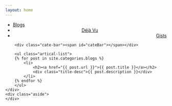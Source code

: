 ```yaml
---
layout: home
---
```


<div class="index-content blogs">
    <div class="section">
        <ul class="artical-cate">
            <li class="on"><a href="/"><span>Blogs</span></a></li>
            <li style="text-align:center"><a href="/DV"><span>Déjà Vu</span></a></li>
            <li style="text-align:right"><a href="/DR"><span>Gists</span></a></li>
        </ul>

        <div class="cate-bar"><span id="cateBar"></span></div>

        <ul class="artical-list">
        {% for post in site.categories.blogs %}
            <li>
                <h2><a href="{{ post.url }}">{{ post.title }}</a></h2>
                <div class="title-desc">{{ post.description }}</div>
            </li>
        {% endfor %}
        </ul>
    </div>
    <div class="aside">
    </div>
</div>
